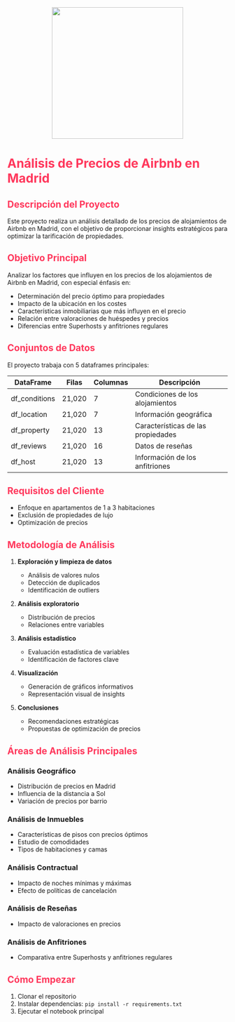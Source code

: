 
<div align="center">
  <img src="https://upload.wikimedia.org/wikipedia/commons/thumb/6/69/Airbnb_Logo_B%C3%A9lo.svg/2560px-Airbnb_Logo_B%C3%A9lo.svg.png" width="300">
</div>

# <span style="color: #ff385c;"> Análisis de Precios de Airbnb en Madrid</span>

## <span style="color: #ff385c;"> Descripción del Proyecto</span>

Este proyecto realiza un análisis detallado de los precios de alojamientos de Airbnb en Madrid, con el objetivo de proporcionar insights estratégicos para optimizar la tarificación de propiedades.

## <span style="color: #ff385c;"> Objetivo Principal</span>

Analizar los factores que influyen en los precios de los alojamientos de Airbnb en Madrid, con especial énfasis en:
- Determinación del precio óptimo para propiedades
- Impacto de la ubicación en los costes
- Características inmobiliarias que más influyen en el precio
- Relación entre valoraciones de huéspedes y precios
- Diferencias entre Superhosts y anfitriones regulares

## <span style="color: #ff385c;"> Conjuntos de Datos</span>

El proyecto trabaja con 5 dataframes principales:

| DataFrame | Filas | Columnas | Descripción |
|-----------|-------|----------|-------------|
| df_conditions | 21,020 | 7 | Condiciones de los alojamientos |
| df_location | 21,020 | 7 | Información geográfica |
| df_property | 21,020 | 13 | Características de las propiedades |
| df_reviews | 21,020 | 16 | Datos de reseñas |
| df_host | 21,020 | 13 | Información de los anfitriones |

## <span style="color: #ff385c;"> Requisitos del Cliente</span>

- Enfoque en apartamentos de 1 a 3 habitaciones
- Exclusión de propiedades de lujo
- Optimización de precios

## <span style="color: #ff385c;"> Metodología de Análisis</span>

1. **Exploración y limpieza de datos**
   - Análisis de valores nulos
   - Detección de duplicados
   - Identificación de outliers

2. **Análisis exploratorio**
   - Distribución de precios
   - Relaciones entre variables

3. **Análisis estadístico**
   - Evaluación estadística de variables
   - Identificación de factores clave

4. **Visualización**
   - Generación de gráficos informativos
   - Representación visual de insights

5. **Conclusiones**
   - Recomendaciones estratégicas
   - Propuestas de optimización de precios

## <span style="color: #ff385c;"> Áreas de Análisis Principales</span>

### Análisis Geográfico
- Distribución de precios en Madrid
- Influencia de la distancia a Sol
- Variación de precios por barrio

### Análisis de Inmuebles
- Características de pisos con precios óptimos
- Estudio de comodidades
- Tipos de habitaciones y camas

### Análisis Contractual
- Impacto de noches mínimas y máximas
- Efecto de políticas de cancelación

### Análisis de Reseñas
- Impacto de valoraciones en precios

### Análisis de Anfitriones
- Comparativa entre Superhosts y anfitriones regulares

##  <span style="color: #ff385c;"> Cómo Empezar</span>

1. Clonar el repositorio
2. Instalar dependencias: `pip install -r requirements.txt`
3. Ejecutar el notebook principal